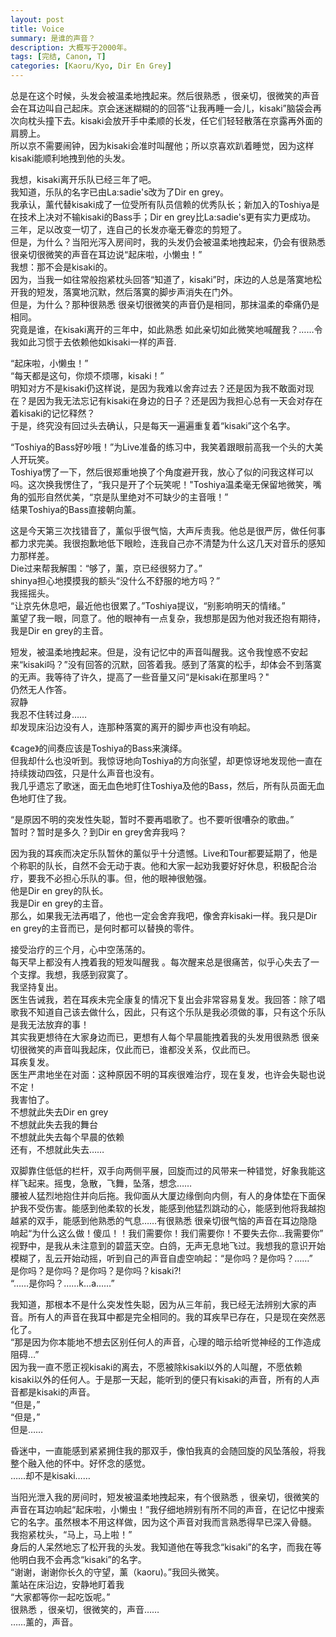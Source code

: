 ```yaml
---
layout: post
title: Voice
summary: 是谁的声音？
description: 大概写于2000年。
tags: [完结, Canon, T]
categories: [Kaoru/Kyo, Dir En Grey]
---
```


总是在这个时候，头发会被温柔地拽起来。然后很熟悉 ，很亲切，很微笑的声音会在耳边叫自己起床。京会迷迷糊糊的的回答“让我再睡一会儿，kisaki”脑袋会再次向枕头撞下去。kisaki会放开手中柔顺的长发，任它们轻轻散落在京露再外面的肩膀上。  
所以京不需要闹钟，因为kisaki会准时叫醒他；所以京喜欢趴着睡觉，因为这样kisaki能顺利地拽到他的头发。  
  
我想，kisaki离开乐队已经三年了吧。  
我知道，乐队的名字已由La:sadie's改为了Dir en grey。  
我承认，薰代替kisaki成了一位受所有队员信赖的优秀队长；新加入的Toshiya是在技术上决对不输kisaki的Bass手；Dir en grey比La:sadie's更有实力更成功。  
三年，足以改变一切了，连自己的长发亦毫无眷恋的剪短了。  
但是，为什么？当阳光泻入房间时，我的头发仍会被温柔地拽起来，仍会有很熟悉 很亲切很微笑的声音在耳边说“起床啦，小懒虫！”  
我想：那不会是kisaki的。  
因为，当我一如往常般抱紧枕头回答“知道了，kisaki”时，床边的人总是落寞地松开我的短发，落寞地沉默，然后落寞的脚步声消失在门外。  
但是，为什么？那种很熟悉 很亲切很微笑的声音仍是相同，那抹温柔的牵痛仍是相同。  
究竟是谁，在kisaki离开的三年中，如此熟悉 如此亲切如此微笑地喊醒我？……令我如此习惯于去依赖他如kisaki一样的声音.  
  
“起床啦，小懒虫！”  
“每天都是这句，你烦不烦哪，kisaki！”  
明知对方不是kisaki仍这样说，是因为我难以舍弃过去？还是因为我不敢面对现在？是因为我无法忘记有kisaki在身边的日子？还是因为我担心总有一天会对存在着kisaki的记忆释然？  
于是，终究没有回过头去确认，只是每天一遍遍重复着“kisaki”这个名字。  
  
“Toshiya的Bass好吵哦！”为Live准备的练习中，我笑着跟眼前高我一个头的大美人开玩笑。  
Toshiya愣了一下，然后很郑重地换了个角度避开我，放心了似的问我这样可以吗。这次换我愣住了，“我只是开了个玩笑呢！"Toshiya温柔毫无保留地微笑，嘴角的弧形自然优美，“京是队里绝对不可缺少的主音哦！”  
结果Toshiya的Bass直接朝向薰。  
  
这是今天第三次找错音了，薰似乎很气恼，大声斥责我。他总是很严厉，做任何事都力求完美。我很抱歉地低下眼睑，连我自己亦不清楚为什么这几天对音乐的感知力那样差。  
Die过来帮我解围：“够了，薰，京已经很努力了。”  
shinya担心地摸摸我的额头“没什么不舒服的地方吗？”  
我摇摇头。  
“让京先休息吧，最近他也很累了。”Toshiya提议，“别影响明天的情绪。”  
薰望了我一眼，同意了。他的眼神有一点复杂，我想那是因为他对我还抱有期待，我是Dir en grey的主音。  
  
短发，被温柔地拽起来。但是，没有记忆中的声音叫醒我。这令我惶惑不安起来“kisaki吗？”没有回答的沉默，回答着我。感到了落寞的松手，却体会不到落寞的无声。我等待了许久，提高了一些音量又问“是kisaki在那里吗？"  
仍然无人作答。  
寂静  
我忍不住转过身……  
却发现床沿边没有人，连那种落寞的离开的脚步声也没有响起。  
  
《cage》的间奏应该是Toshiya的Bass来演绎。  
但我却什么也没听到。我惊讶地向Toshiya的方向张望，却更惊讶地发现他一直在持续拨动四弦，只是什么声音也没有。  
我几乎遗忘了歌迷，面无血色地盯住Toshiya及他的Bass，然后，所有队员面无血色地盯住了我。  
  
“是原因不明的突发性失聪，暂时不要再唱歌了。也不要听很嘈杂的歌曲。”  
暂时？暂时是多久？到Dir en grey舍弃我吗？  
  
因为我的耳疾而决定乐队暂休的薰似乎十分遗憾。Live和Tour都要延期了，他是个称职的队长，自然不会无动于衷。他和大家一起劝我要好好休息，积极配合治疗，要我不必担心乐队的事。但，他的眼神很勉强。  
他是Dir en grey的队长。  
我是Dir en grey的主音。  
那么，如果我无法再唱了，他也一定会舍弃我吧，像舍弃kisaki一样。我只是Dir en grey的主音而已，是何时都可以替换的零件。  
  
接受治疗的三个月，心中空荡荡的。  
每天早上都没有人拽着我的短发叫醒我 。每次醒来总是很痛苦，似乎心失去了一个支撑。我想，我感到寂寞了。  
我坚持复出。  
医生告诫我，若在耳疾未完全康复的情况下复出会非常容易复发。我回答：除了唱歌我不知道自己该去做什么，因此，只有这个乐队是我必须做的事，只有这个乐队是我无法放弃的事！  
其实我更想待在大家身边而已，更想有人每个早晨能拽着我的头发用很熟悉 很亲切很微笑的声音叫我起床，仅此而已，谁都没关系，仅此而已。  
耳疾复发。  
医生严肃地坐在对面：这种原因不明的耳疾很难治疗，现在复发，也许会失聪也说不定！  
我害怕了。  
不想就此失去Dir en grey  
不想就此失去我的舞台  
不想就此失去每个早晨的依赖  
还有，不想就此失去……  
  
双脚靠住低低的栏杆，双手向两侧平展，回旋而过的风带来一种错觉，好象我能这样飞起来。摇曳，急散，飞舞，坠落，想念……  
腰被人猛烈地抱住并向后拖。我仰面从大厦边缘倒向内侧，有人的身体垫在下面保护我不受伤害。能感到他柔软的长发，能感到他猛烈跳动的心，能感到他将我越抱越紧的双手，能感到他熟悉的气息……有很熟悉 很亲切很气恼的声音在耳边隐隐响起“为什么这么做！傻瓜！！我们需要你！我们需要你！不要失去你…我需要你”  
视野中，是我从未注意到的碧蓝天空。白鸽，无声无息地飞过。我想我的意识开始模糊了，乱云开始动摇，听到自己的声音自虚空响起：“是你吗？是你吗？……”  
是你吗？是你吗？是你吗？是你吗？kisaki?!  
“……是你吗？……k…a……”  
  
我知道，那根本不是什么突发性失聪，因为从三年前，我已经无法辨别大家的声音。所有人的声音在我耳中都是完全相同的。我的耳疾早已存在，只是现在突然恶化了。  
“那是因为你本能地不想去区别任何人的声音，心理的暗示给听觉神经的工作造成阻碍…”  
因为我一直不愿正视kisaki的离去，不愿被除kisaki以外的人叫醒，不愿依赖kisaki以外的任何人。于是那一天起，能听到的便只有kisaki的声音，所有的人声音都是kisaki的声音。  
“但是，”  
“但是，”  
但是……  
  
昏迷中，一直能感到紧紧拥住我的那双手，像怕我真的会随回旋的风坠落般，将我整个融入他的怀中。好怀念的感觉。  
……却不是kisaki……  
  
当阳光泄入我的房间时，短发被温柔地拽起来，有个很熟悉 ，很亲切，很微笑的声音在耳边响起“起床啦，小懒虫！”我仔细地辨别有所不同的声音，在记忆中搜索它的名字。虽然根本不用这样做，因为这个声音对我而言熟悉得早已深入骨髓。  
我抱紧枕头，“马上，马上啦！”  
身后的人呆然地忘了松开我的头发。我知道他在等我念“kisaki”的名字，而我在等他明白我不会再念“kisaki”的名字。  
“谢谢，谢谢你长久的守望，薰（kaoru)。”我回头微笑。  
薰站在床沿边，安静地盯着我  
“大家都等你一起吃饭呢。”  
很熟悉 ，很亲切，很微笑的，声音……  
……薰的，声音。  
    

